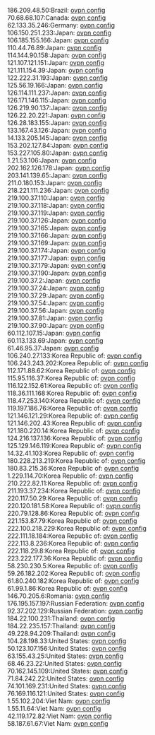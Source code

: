 186.209.48.50:Brazil: [ovpn config](vpn/186_209_48_50.ovpn)  
70.68.68.107:Canada: [ovpn config](vpn/70_68_68_107.ovpn)  
62.133.35.246:Germany: [ovpn config](vpn/62_133_35_246.ovpn)  
106.150.251.233:Japan: [ovpn config](vpn/106_150_251_233.ovpn)  
106.185.155.166:Japan: [ovpn config](vpn/106_185_155_166.ovpn)  
110.44.76.89:Japan: [ovpn config](vpn/110_44_76_89.ovpn)  
114.144.90.158:Japan: [ovpn config](vpn/114_144_90_158.ovpn)  
121.107.121.151:Japan: [ovpn config](vpn/121_107_121_151.ovpn)  
121.111.154.39:Japan: [ovpn config](vpn/121_111_154_39.ovpn)  
122.222.31.193:Japan: [ovpn config](vpn/122_222_31_193.ovpn)  
125.56.19.166:Japan: [ovpn config](vpn/125_56_19_166.ovpn)  
126.114.111.237:Japan: [ovpn config](vpn/126_114_111_237.ovpn)  
126.171.146.115:Japan: [ovpn config](vpn/126_171_146_115.ovpn)  
126.219.90.137:Japan: [ovpn config](vpn/126_219_90_137.ovpn)  
126.22.20.221:Japan: [ovpn config](vpn/126_22_20_221.ovpn)  
126.28.183.155:Japan: [ovpn config](vpn/126_28_183_155.ovpn)  
133.167.43.126:Japan: [ovpn config](vpn/133_167_43_126.ovpn)  
14.133.205.145:Japan: [ovpn config](vpn/14_133_205_145.ovpn)  
153.202.127.84:Japan: [ovpn config](vpn/153_202_127_84.ovpn)  
153.227.105.80:Japan: [ovpn config](vpn/153_227_105_80.ovpn)  
1.21.53.106:Japan: [ovpn config](vpn/1_21_53_106.ovpn)  
202.162.126.178:Japan: [ovpn config](vpn/202_162_126_178.ovpn)  
203.141.139.65:Japan: [ovpn config](vpn/203_141_139_65.ovpn)  
211.0.180.153:Japan: [ovpn config](vpn/211_0_180_153.ovpn)  
218.221.111.236:Japan: [ovpn config](vpn/218_221_111_236.ovpn)  
219.100.37.110:Japan: [ovpn config](vpn/219_100_37_110.ovpn)  
219.100.37.118:Japan: [ovpn config](vpn/219_100_37_118.ovpn)  
219.100.37.119:Japan: [ovpn config](vpn/219_100_37_119.ovpn)  
219.100.37.126:Japan: [ovpn config](vpn/219_100_37_126.ovpn)  
219.100.37.165:Japan: [ovpn config](vpn/219_100_37_165.ovpn)  
219.100.37.166:Japan: [ovpn config](vpn/219_100_37_166.ovpn)  
219.100.37.169:Japan: [ovpn config](vpn/219_100_37_169.ovpn)  
219.100.37.174:Japan: [ovpn config](vpn/219_100_37_174.ovpn)  
219.100.37.177:Japan: [ovpn config](vpn/219_100_37_177.ovpn)  
219.100.37.179:Japan: [ovpn config](vpn/219_100_37_179.ovpn)  
219.100.37.190:Japan: [ovpn config](vpn/219_100_37_190.ovpn)  
219.100.37.2:Japan: [ovpn config](vpn/219_100_37_2.ovpn)  
219.100.37.24:Japan: [ovpn config](vpn/219_100_37_24.ovpn)  
219.100.37.29:Japan: [ovpn config](vpn/219_100_37_29.ovpn)  
219.100.37.54:Japan: [ovpn config](vpn/219_100_37_54.ovpn)  
219.100.37.56:Japan: [ovpn config](vpn/219_100_37_56.ovpn)  
219.100.37.81:Japan: [ovpn config](vpn/219_100_37_81.ovpn)  
219.100.37.90:Japan: [ovpn config](vpn/219_100_37_90.ovpn)  
60.112.107.15:Japan: [ovpn config](vpn/60_112_107_15.ovpn)  
60.113.133.69:Japan: [ovpn config](vpn/60_113_133_69.ovpn)  
61.46.95.37:Japan: [ovpn config](vpn/61_46_95_37.ovpn)  
106.240.27.133:Korea Republic of: [ovpn config](vpn/106_240_27_133.ovpn)  
106.243.243.202:Korea Republic of: [ovpn config](vpn/106_243_243_202.ovpn)  
112.171.88.62:Korea Republic of: [ovpn config](vpn/112_171_88_62.ovpn)  
115.95.116.37:Korea Republic of: [ovpn config](vpn/115_95_116_37.ovpn)  
116.122.152.61:Korea Republic of: [ovpn config](vpn/116_122_152_61.ovpn)  
118.36.111.168:Korea Republic of: [ovpn config](vpn/118_36_111_168.ovpn)  
118.47.253.140:Korea Republic of: [ovpn config](vpn/118_47_253_140.ovpn)  
119.197.186.76:Korea Republic of: [ovpn config](vpn/119_197_186_76.ovpn)  
121.146.121.29:Korea Republic of: [ovpn config](vpn/121_146_121_29.ovpn)  
121.146.202.43:Korea Republic of: [ovpn config](vpn/121_146_202_43.ovpn)  
121.180.220.14:Korea Republic of: [ovpn config](vpn/121_180_220_14.ovpn)  
124.216.137.136:Korea Republic of: [ovpn config](vpn/124_216_137_136.ovpn)  
125.129.146.119:Korea Republic of: [ovpn config](vpn/125_129_146_119.ovpn)  
14.32.41.103:Korea Republic of: [ovpn config](vpn/14_32_41_103.ovpn)  
180.228.213.219:Korea Republic of: [ovpn config](vpn/180_228_213_219.ovpn)  
180.83.215.36:Korea Republic of: [ovpn config](vpn/180_83_215_36.ovpn)  
1.229.114.70:Korea Republic of: [ovpn config](vpn/1_229_114_70.ovpn)  
210.222.82.11:Korea Republic of: [ovpn config](vpn/210_222_82_11.ovpn)  
211.193.37.234:Korea Republic of: [ovpn config](vpn/211_193_37_234.ovpn)  
220.117.50.29:Korea Republic of: [ovpn config](vpn/220_117_50_29.ovpn)  
220.120.181.58:Korea Republic of: [ovpn config](vpn/220_120_181_58.ovpn)  
220.79.128.86:Korea Republic of: [ovpn config](vpn/220_79_128_86.ovpn)  
221.153.87.79:Korea Republic of: [ovpn config](vpn/221_153_87_79.ovpn)  
222.100.218.229:Korea Republic of: [ovpn config](vpn/222_100_218_229.ovpn)  
222.111.18.184:Korea Republic of: [ovpn config](vpn/222_111_18_184.ovpn)  
222.113.8.236:Korea Republic of: [ovpn config](vpn/222_113_8_236.ovpn)  
222.118.29.8:Korea Republic of: [ovpn config](vpn/222_118_29_8.ovpn)  
223.222.177.36:Korea Republic of: [ovpn config](vpn/223_222_177_36.ovpn)  
58.230.230.5:Korea Republic of: [ovpn config](vpn/58_230_230_5.ovpn)  
59.26.182.202:Korea Republic of: [ovpn config](vpn/59_26_182_202.ovpn)  
61.80.240.182:Korea Republic of: [ovpn config](vpn/61_80_240_182.ovpn)  
61.99.1.86:Korea Republic of: [ovpn config](vpn/61_99_1_86.ovpn)  
146.70.205.6:Romania: [ovpn config](vpn/146_70_205_6.ovpn)  
176.195.157.197:Russian Federation: [ovpn config](vpn/176_195_157_197.ovpn)  
92.37.202.129:Russian Federation: [ovpn config](vpn/92_37_202_129.ovpn)  
184.22.100.231:Thailand: [ovpn config](vpn/184_22_100_231.ovpn)  
184.22.235.157:Thailand: [ovpn config](vpn/184_22_235_157.ovpn)  
49.228.94.209:Thailand: [ovpn config](vpn/49_228_94_209.ovpn)  
104.28.198.33:United States: [ovpn config](vpn/104_28_198_33.ovpn)  
50.123.107.156:United States: [ovpn config](vpn/50_123_107_156.ovpn)  
63.155.43.25:United States: [ovpn config](vpn/63_155_43_25.ovpn)  
68.46.23.22:United States: [ovpn config](vpn/68_46_23_22.ovpn)  
70.162.145.109:United States: [ovpn config](vpn/70_162_145_109.ovpn)  
71.84.242.22:United States: [ovpn config](vpn/71_84_242_22.ovpn)  
74.101.169.231:United States: [ovpn config](vpn/74_101_169_231.ovpn)  
76.169.116.121:United States: [ovpn config](vpn/76_169_116_121.ovpn)  
1.55.102.204:Viet Nam: [ovpn config](vpn/1_55_102_204.ovpn)  
1.55.11.64:Viet Nam: [ovpn config](vpn/1_55_11_64.ovpn)  
42.119.172.82:Viet Nam: [ovpn config](vpn/42_119_172_82.ovpn)  
58.187.61.67:Viet Nam: [ovpn config](vpn/58_187_61_67.ovpn)  
